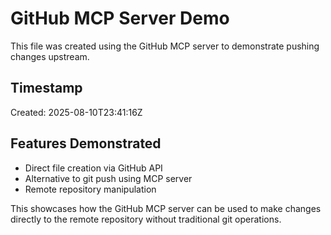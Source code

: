 # GitHub MCP Server Demo

This file was created using the GitHub MCP server to demonstrate pushing changes upstream.

## Timestamp
Created: 2025-08-10T23:41:16Z

## Features Demonstrated
- Direct file creation via GitHub API
- Alternative to git push using MCP server
- Remote repository manipulation

This showcases how the GitHub MCP server can be used to make changes directly to the remote repository without traditional git operations.

